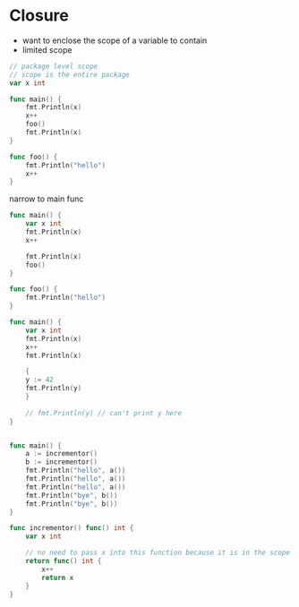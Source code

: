 # Closure
- want to enclose the scope of a variable to contain
- limited scope

```go
// package level scope
// scope is the entire package
var x int

func main() {
	fmt.Println(x)
	x++
	foo()
	fmt.Println(x)
}

func foo() {
	fmt.Println("hello")
	x++
}
```
narrow to main func
```go
func main() {
	var x int
	fmt.Println(x)
	x++

	fmt.Println(x)
	foo()
}

func foo() {
	fmt.Println("hello")
}
```

```go
func main() {
	var x int
	fmt.Println(x)
	x++
	fmt.Println(x)

	{
	y := 42
	fmt.Println(y)
	}
	
	// fmt.Println(y) // can't print y here
}
```

```go

func main() {
	a := incrementor()
	b := incrementor()
	fmt.Println("hello", a())
	fmt.Println("hello", a())
	fmt.Println("hello", a())
	fmt.Println("bye", b())
	fmt.Println("bye", b())
}

func incrementor() func() int {
	var x int

	// no need to pass x into this function because it is in the scope of incrementor
	return func() int {
		x++
		return x
	}
}
```